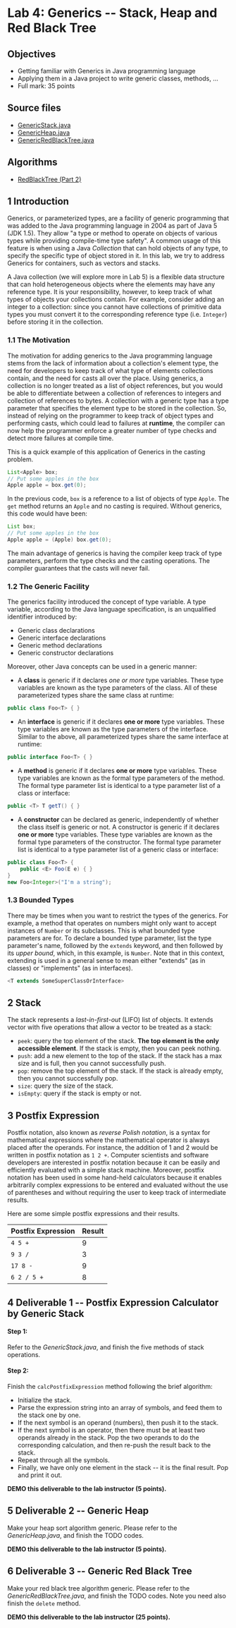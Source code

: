 # Lab 4: Generics -- Stack, Heap and Red Black Tree


## Objectives

  - Getting familiar with Generics in Java programming language
  - Applying them in a Java project to write generic classes, methods, ...
  - Full mark: 35 points


## Source files

  - [GenericStack.java][Code1]
  - [GenericHeap.java][Code2]
  - [GenericRedBlackTree.java][Code3]


## Algorithms

  - [RedBlackTree (Part 2)][md1]


## 1 Introduction

Generics, or parameterized types, are a facility of generic programming that was added to the Java programming language
in 2004 as part of Java 5 (JDK 1.5). They allow "a type or method to operate on objects of various types while providing
compile-time type safety". A common usage of this feature is when using a Java *Collection* that can hold objects of any
type, to specify the specific type of object stored in it. In this lab, we try to address Generics for containers, such
as vectors and stacks.

A Java collection (we will explore more in Lab 5) is a flexible data structure that can hold heterogeneous objects where
the elements may have any reference type. It is your responsibility, however, to keep track of what types of objects
your collections contain. For example, consider adding an integer to a collection: since you cannot have collections of
primitive data types you must convert it to the corresponding reference type (i.e. `Integer`) before storing it in the
collection. 


### 1.1 The Motivation

The motivation for adding generics to the Java programming language stems from the lack of information about a
collection's element type, the need for developers to keep track of what type of elements collections contain, and the
need for casts all over the place. Using generics, a collection is no longer treated as a list of object references, but
you would be able to differentiate between a collection of references to integers and collection of references to bytes.
A collection with a generic type has a type parameter that specifies the element type to be stored in the collection.
So, instead of relying on the programmer to keep track of object types and performing casts, which could lead to
failures at **runtime**, the compiler can now help the programmer enforce a greater number of type checks and detect
more failures at compile time.

This is a quick example of this application of Generics in the casting problem.

```java
List<Apple> box;
// Put some apples in the box
Apple apple = box.get(0);
```

In the previous code, `box` is a reference to a list of objects of type `Apple`. The `get` method returns an `Apple` and
no casting is required. Without generics, this code would have been:

```java
List box;
// Put some apples in the box
Apple apple = (Apple) box.get(0);
```

The main advantage of generics is having the compiler keep track of type parameters, perform the type checks and the
casting operations. The compiler guarantees that the casts will never fail.


### 1.2 The Generic Facility

The generics facility introduced the concept of type variable. A type variable, according to the Java language
specification, is an unqualified identifier introduced by:

  - Generic class declarations
  - Generic interface declarations
  - Generic method declarations
  - Generic constructor declarations

Moreover, other Java concepts can be used in a generic manner:

  - A **class** is generic if it declares *one or more* type variables. These type variables are known as the type
    parameters of the class. All of these parameterized types share the same class at runtime:

```java
public class Foo<T> { }
```

  - An **interface** is generic if it declares **one or more** type variables. These type variables are known as the
    type parameters of the interface. Similar to the above, all parameterized types share the same interface at runtime:

```java
public interface Foo<T> { }
```

  - A **method** is generic if it declares **one or more** type variables. These type variables are known as the formal
    type parameters of the method. The formal type parameter list is identical to a type parameter list of a class or
    interface:

```java
public <T> T getT() { }
```

  - A **constructor** can be declared as generic, independently of whether the class itself is generic or not. A
    constructor is generic if it declares **one or more** type variables. These type variables are known as the formal
    type parameters of the constructor. The formal type parameter list is identical to a type parameter list of a
    generic class or interface:

```java
public class Foo<T> {
    public <E> Foo(E e) { }
}
new Foo<Integer>("I'm a string");
```


### 1.3 Bounded Types

There may be times when you want to restrict the types of the generics. For example, a method that operates on numbers
might only want to accept instances of `Number` or its subclasses. This is what bounded type parameters are for. To
declare a bounded type parameter, list the type parameter's name, followed by the `extends` keyword, and then followed
by its *upper bound*, which, in this example, is `Number`. Note that in this context, extending is used in a general
sense to mean either "extends" (as in classes) or "implements" (as in interfaces).

```java
<T extends SomeSuperClassOrInterface>
```


## 2 Stack

The stack represents a *last-in-first-out* (LIFO) list of objects. It extends vector with five operations that allow a
vector to be treated as a stack:

  - `peek`: query the top element of the stack. **The top element is the only accessible element**. If the stack is
     empty, then you can peek nothing.
  - `push`: add a new element to the top of the stack. If the stack has a max size and is full, then you cannot
    successfully push.
  - `pop`: remove the top element of the stack. If the stack is already empty, then you cannot successfully pop.
  - `size`: query the size of the stack.
  - `isEmpty`: query if the stack is empty or not.


## 3 Postfix Expression

Postfix notation, also known as *reverse Polish notation*, is a syntax for mathematical expressions where the
mathematical operator is always placed after the operands. For instance, the addition of 1 and 2 would be written in
postfix notation as `1 2 +`. Computer scientists and software developers are interested in postfix notation because it
can be easily and efficiently evaluated with a simple stack machine. Moreover, postfix notation has been used in some
hand-held calculators because it enables arbitrarily complex expressions to be entered and evaluated without the use of
parentheses and without requiring the user to keep track of intermediate results.

Here are some simple postfix expressions and their results.

  Postfix Expression  |  Result
 :------------------- | :------
  `4 5 +`             |    9
  `9 3 /`             |    3
  `17 8 -`            |    9
  `6 2 / 5 +`         |    8


## 4 Deliverable 1 -- Postfix Expression Calculator by Generic Stack

#### Step 1:

Refer to the *GenericStack.java*, and finish the five methods of stack operations.

#### Step 2:

Finish the `calcPostfixExpression` method following the brief algorithm:

  - Initialize the stack.
  - Parse the expression string into an array of symbols, and feed them to the stack one by one.
  - If the next symbol is an operand (numbers), then push it to the stack.
  - If the next symbol is an operator, then there must be at least two operands already in the stack. Pop the two
    operands to do the corresponding calculation, and then re-push the result back to the stack.
  - Repeat through all the symbols.
  - Finally, we have only one element in the stack -- it is the final result. Pop and print it out.

**DEMO this deliverable to the lab instructor (5 points).**


## 5 Deliverable 2 -- Generic Heap

Make your heap sort algorithm generic. Please refer to the *GenericHeap.java*, and finish the TODO codes.

**DEMO this deliverable to the lab instructor (5 points).**


## 6 Deliverable 3 -- Generic Red Black Tree

Make your red black tree algorithm generic. Please refer to the *GenericRedBlackTree.java*, and finish the TODO codes.
Note you need also finish the `delete` method.


**DEMO this deliverable to the lab instructor (25 points).**



[Code1]: https://github.com/MarcoXZh/OOPJavaCourse/blob/master/Lab4%20Generics/GenericStack.java
[Code2]: https://github.com/MarcoXZh/OOPJavaCourse/blob/master/Lab4%20Generics/GenericHeap.java
[Code3]: https://github.com/MarcoXZh/OOPJavaCourse/blob/master/Lab4%20Generics/GenericRedBlackTree.java
[md1]: https://github.com/MarcoXZh/OOPJavaCourse/blob/master/Lab4%20Generics/RedBlackTree2.md
